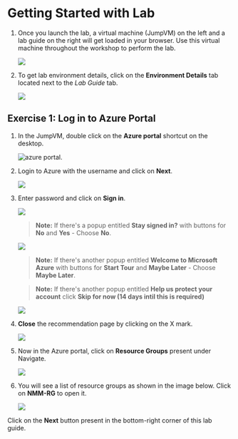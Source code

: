 # Getting Started with Lab	

1. Once you launch the lab, a virtual machine (JumpVM) on the left and a lab guide on the right will get loaded in your browser. Use this virtual machine throughout the workshop to perform the lab.	

   ![](media/gs1.png)	

2. To get lab environment details, click on the **Environment Details** tab located next to the *Lab Guide* tab. 	

   ![](media/gs2.png)	

## Exercise 1: Log in to Azure Portal

1. In the JumpVM, double click on the **Azure portal** shortcut on the desktop.

   ![azure portal.](media/gs3.png)  

2. Login to Azure with the username **<inject key="AzureAdUserEmail" />** and click on **Next**.

   ![](media/gs4.png)

3. Enter password **<inject key="AzureAdUserPassword" />** and click on **Sign in**.

   ![](media/gs5.png)

   >**Note:** If there's a popup entitled **Stay signed in?** with buttons for **No** and **Yes** - Choose **No**.
   
   ![](media/gs6.png)
     
   >**Note:** If there's another popup entitled **Welcome to Microsoft Azure** with buttons for **Start Tour** and **Maybe Later** - Choose **Maybe Later**.
   
   >**Note:** If there's another popup entitled **Help us protect your account** click **Skip for now (14 days intil this is required)**
   
   ![](media/gs7.png)
    
4. **Close** the recommendation page by clicking on the X mark.

   ![](media/gs8.png)

4. Now in the Azure portal, click on **Resource Groups** present under Navigate.

   ![](media/gs9.png)

5. You will see a list of resource groups as shown in the image below. Click on **NMM-RG** to open it.

   ![](media/gs10.png)
   
Click on the **Next** button present in the bottom-right corner of this lab guide.



